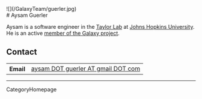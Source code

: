 
<div class='right'>![](/GalaxyTeam/guerler.jpg)</div>
# Aysam Guerler

Aysam is a software engineer in the [Taylor Lab](http://taylorlab.org/) at [Johns Hopkins University](http://jhu.edu/). He is an active [member of the Galaxy project](../GalaxyTeam).

## Contact

<table>
  <tr>
    <th> Email </th>
    <td> <a href="mailto:aysam DOT guerler AT gmail DOT com">aysam DOT guerler AT gmail DOT com</a> </td>
  </tr>
</table>


---
CategoryHomepage
